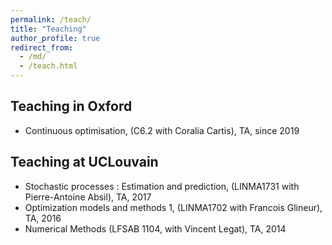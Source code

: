 ```yaml
---
permalink: /teach/
title: "Teaching"
author_profile: true
redirect_from: 
  - /md/
  - /teach.html
---
```


## Teaching in Oxford
* Continuous optimisation, (C6.2 with Coralia Cartis), TA, since 2019

## Teaching at UCLouvain
* Stochastic processes : Estimation and prediction, (LINMA1731 with Pierre-Antoine Absil), TA, 2017
* Optimization models and methods 1, (LINMA1702 with Francois Glineur), TA, 2016
* Numerical Methods (LFSAB 1104, with Vincent Legat), TA, 2014
